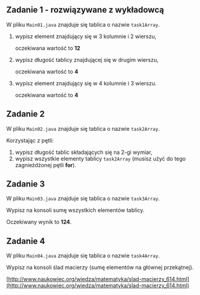 ## Zadanie 1 - rozwiązywane z wykładowcą

W pliku `Main01.java` znajduje się tablica o nazwie ```task1Array```.

1. wypisz element znajdujący się w 3 kolumnie i 2 wierszu,
    
    oczekiwana wartość to **12**
2. wypisz długość tablicy znajdującej się w drugim wierszu,

    oczekiwana wartość to **4**
3. wypisz element znajdujący się w 4 kolumnie i 3 wierszu.

    oczekiwana wartość to **4**


## Zadanie 2

W pliku `Main02.java` znajduje się tablica o nazwie ```task2Array```. 

Korzystając z pętli:

1. wypisz długość tablic składających się na 2-gi wymiar,
2. wypisz wszystkie elementy tablicy ```task2Array``` (musisz użyć do tego zagnieżdżonej pętli **for**).


## Zadanie 3

W pliku `Main03.java` znajduje się tablica o nazwie ```task3Array```. 

Wypisz na konsoli sumę wszystkich elementów tablicy.

Oczekiwany wynik to **124**.


## Zadanie 4

W pliku `Main04.java` znajduje się tablica o nazwie ```task4Array```. 

Wypisz na konsoli ślad macierzy (sumę elementów na głównej przekątnej).


[http://www.naukowiec.org/wiedza/matematyka/slad-macierzy_614.html](http://www.naukowiec.org/wiedza/matematyka/slad-macierzy_614.html)
